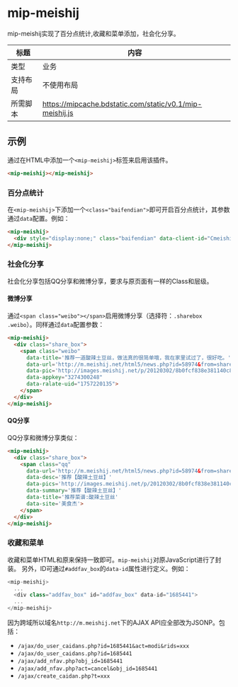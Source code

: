 # mip-meishij

mip-meishij实现了百分点统计,收藏和菜单添加，社会化分享。

标题|内容
----|----
类型|业务
支持布局|不使用布局
所需脚本|https://mipcache.bdstatic.com/static/v0.1/mip-meishij.js

## 示例

通过在HTML中添加一个`<mip-meishij>`标签来启用该插件。

```html
<mip-meishij></mip-meishij>
```

### 百分点统计

在`<mip-meishij>`下添加一个`<class="baifendian">`即可开启百分点统计，其参数通过`data`配置。例如：

```html
<mip-meishij>
  <div style="display:none;" class="baifendian" data-client-id="Cmeishijie" data-path="/service/meishijie_wap/meishijie_wap.js"></div>
</mip-meishij>
```

### 社会化分享

社会化分享包括QQ分享和微博分享，要求与原页面有一样的Class和层级。

#### 微博分享

通过`<span class="weibo"></span>`启用微博分享（选择符：`.sharebox .weibo`）。同样通过`data`配置参数： 

```html
<mip-meishij>
  <div class="share_box">
    <span class="weibo"
      data-title='推荐一道酸辣土豆丝，做法真的很简单哦，我在家里试过了，很好吃。'
      data-url='http://m.meishij.net/html5/news.php?id=58974&from=share'
      data-pic='http://images.meishij.net/p/20120302/8b0fcf838e381140c8c892bc8a437e3b.jpg'
      data-appkey="3274300248"
      data-ralate-uid="1757220135">
    </span>
  </div>
</mip-meishij>
```

#### QQ分享

QQ分享和微博分享类似：

```html
<mip-meishij>
  <div class="share_box">
    <span class="qq" 
      data-url='http://m.meishij.net/html5/news.php?id=58974&from=share'
      data-desc='推荐【酸辣土豆丝】'
      data-pics='http://images.meishij.net/p/20120302/8b0fcf838e381140c8c892bc8a437e3b.jpg'
      data-summary='推荐【酸辣土豆丝】'
      data-title='推荐菜谱:酸辣土豆丝'
      data-site='美食杰'>
    </span>
  </div>
</mip-meishij>
```

### 收藏和菜单

收藏和菜单HTML和原来保持一致即可。`mip-meishij`对原JavaScript进行了封装。
另外，ID可通过`#addfav_box`的`data-id`属性进行定义。例如：

```javascript
<mip-meishij>
  ...
  <div class="addfav_box" id="addfav_box" data-id="1685441">
  ...
</mip-meishij>
```

因为跨域所以域名`http://m.meishij.net`下的AJAX API应全部改为JSONP。包括：

* `/ajax/do_user_caidans.php?id=1685441&act=modi&rids=xxx`
* `/ajax/do_user_caidans.php?id=1685441`
* `/ajax/add_nfav.php?obj_id=1685441`
* `/ajax/add_nfav.php?act=cancel&obj_id=1685441`
* `/ajax/create_caidan.php?t=xxx`

